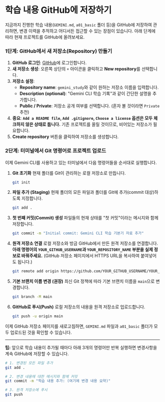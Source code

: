 # 학습 내용 GitHub에 저장하기

지금까지 진행한 학습 내용(`GEMINI.md`, `a01_basic` 폴더 등)을 GitHub에 저장하여 관리하면, 변경 이력을 추적하고 어디서든 접근할 수 있는 장점이 있습니다. 아래 단계에 따라 현재 프로젝트를 GitHub에 올려보세요.

### 1단계: GitHub에서 새 저장소(Repository) 만들기

1.  **GitHub 로그인**: [GitHub](https://github.com)에 로그인합니다.
2.  **새 저장소 생성**: 오른쪽 상단의 `+` 아이콘을 클릭하고 **New repository**를 선택합니다.
3.  **저장소 설정**:
    *   **Repository name**: `gemini_study`와 같이 원하는 저장소 이름을 입력합니다.
    *   **Description (optional)**: "Gemini CLI 학습 기록"과 같이 간단한 설명을 추가합니다.
    *   **Public / Private**: 저장소 공개 여부를 선택합니다. (혼자 볼 것이라면 `Private` 추천)
4.  **중요**: **`Add a README file`, `Add .gitignore`, `Choose a license` 옵션은 모두 체크하지 않은 상태로 둡니다.** 기존 프로젝트를 올릴 것이므로, 비어있는 저장소가 필요합니다.
5.  **Create repository** 버튼을 클릭하여 저장소를 생성합니다.

### 2단계: 터미널에서 Git 명령어로 프로젝트 업로드

이제 Gemini CLI를 사용하고 있는 터미널에서 다음 명령어들을 순서대로 실행합니다.

1.  **Git 초기화**
    현재 폴더를 Git이 관리하는 로컬 저장소로 만듭니다.
    ```bash
    git init
    ```

2.  **파일 추가 (Staging)**
    현재 폴더의 모든 파일과 폴더를 Git에 추가(commit 대상)하도록 지정합니다.
    ```bash
    git add .
    ```

3.  **첫 번째 커밋(Commit) 생성**
    파일들의 현재 상태를 "첫 커밋"이라는 메시지와 함께 저장합니다.
    ```bash
    git commit -m "Initial commit: Gemini CLI 학습 기본기 자료 추가"
    ```

4.  **원격 저장소 연결**
    로컬 저장소와 방금 GitHub에서 만든 원격 저장소를 연결합니다. **아래 명령어의 `YOUR_GITHUB_USERNAME`과 `YOUR_REPOSITORY_NAME` 부분을 실제 정보로 바꿔주세요.** (GitHub 저장소 페이지에서 HTTPS URL을 복사하여 붙여넣어도 됩니다.)
    ```bash
    git remote add origin https://github.com/YOUR_GITHUB_USERNAME/YOUR_REPOSITORY_NAME.git
    ```

5.  **기본 브랜치 이름 변경 (권장)**
    최신 Git 정책에 따라 기본 브랜치 이름을 `main`으로 변경합니다.
    ```bash
    git branch -M main
    ```

6.  **GitHub로 푸시(Push)**
    로컬 저장소의 내용을 원격 저장소로 업로드합니다.
    ```bash
    git push -u origin main
    ```

이제 GitHub 저장소 페이지를 새로고침하면, `GEMINI.md` 파일과 `a01_basic` 폴더가 모두 업로드된 것을 확인할 수 있습니다.

---

**팁:** 앞으로 학습 내용이 추가될 때마다 아래 3개의 명령어만 반복 실행하면 변경사항을 계속 GitHub에 저장할 수 있습니다.

```bash
# 1. 변경된 모든 파일 추가
git add .

# 2. 변경 내용에 대한 메시지와 함께 커밋
git commit -m "학습 내용 추가: (여기에 변경 내용 요약)"

# 3. 원격 저장소에 푸시
git push
```
